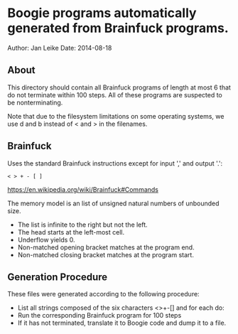 # Boogie programs automatically generated from Brainfuck programs.

Author: Jan Leike
Date: 2014-08-18


## About

This directory should contain all Brainfuck programs of length at most 6
that do not terminate within 100 steps.
All of these programs are suspected to be nonterminating.

Note that due to the filesystem limitations on some operating systems,
we use d and b instead of < and > in the filenames.


## Brainfuck

Uses the standard Brainfuck instructions except for input ',' and output '.':

    < > + - [ ]

https://en.wikipedia.org/wiki/Brainfuck#Commands

The memory model is an list of unsigned natural numbers of unbounded size.
* The list is infinite to the right but not the left.
* The head starts at the left-most cell.
* Underflow yields 0.
* Non-matched opening bracket matches at the program end.
* Non-matched closing bracket matches at the program start.


## Generation Procedure

These files were generated according to the following procedure:
* List all strings composed of the six characters <>+-[] and for each do:
* Run the corresponding Brainfuck program for 100 steps
* If it has not terminated,
  translate it to Boogie code and dump it to a file.

